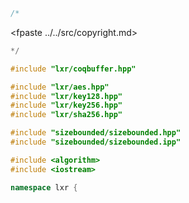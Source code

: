 ```cpp
/*
````
<fpaste ../../src/copyright.md>
```cpp
*/

#include "lxr/coqbuffer.hpp"

#include "lxr/aes.hpp"
#include "lxr/key128.hpp"
#include "lxr/key256.hpp"
#include "lxr/sha256.hpp"

#include "sizebounded/sizebounded.hpp"
#include "sizebounded/sizebounded.ipp"

#include <algorithm>
#include <iostream>

namespace lxr {

````
